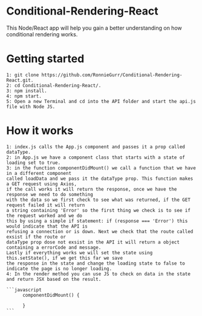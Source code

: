 # Conditional-Rendering-React

This Node/React app will help you gain a better understanding on how conditional rendering works.

# Getting started
    
    1: git clone https://github.com/RonnieGurr/Conditional-Rendering-React.git.
    2: cd Conditional-Rendering-React/.
    3: npm install.
    4: npm start.
    5: Open a new Terminal and cd into the API folder and start the api.js file with Node JS.

# How it works

    1: index.js calls the App.js component and passes it a prop called dataType.
    2: in App.js we have a component class that starts with a state of loading set to true.
    3: in the function componentDidMount() we call a function that we have in a different component
    called loadData and we pass it the dataType prop. This function makes a GET request using Axios,
    if the call works it will return the response, once we have the response we need to do something 
    with the data so we first check to see what was returned, if the GET request failed it will return
    a string containing 'Error' so the first thing we check is to see if the request worked and we do 
    this by using a simple if statement: if (response === 'Error') this would indicate that the API is
    refusing a connection or is down. Next we check that the route called exsist if the route or 
    dataType prop dose not exsist in the API it will return a object containing a errorCode and message.
    Lastly if everything works we will set the state using this.setState(), if we get this far we save 
    the response in the state and change the loading state to false to indicate the page is no longer loading.
    4: In the render method you can use JS to check on data in the state and return JSX based on the result.

    ```javascript
          componentDidMount() {

          }
    ```
